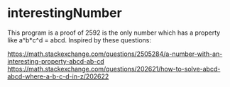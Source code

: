# interestingNumber

This program is a proof of 2592 is the only number which has a property like a^b*c^d = abcd.
Inspired by these questions:

https://math.stackexchange.com/questions/2505284/a-number-with-an-interesting-property-abcd-ab-cd
https://math.stackexchange.com/questions/202621/how-to-solve-abcd-abcd-where-a-b-c-d-in-z/202622
